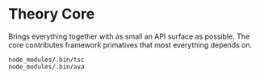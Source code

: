 # Theory Core

Brings everything together with as small an API surface as possible. The core contributes framework primatives that most everything depends on.

```
node_modules/.bin/tsc
node_modules/.bin/ava
```
